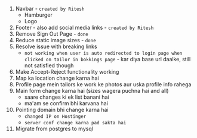 1. Navbar - `created by Ritesh`
   - Hamburger
   - Logo
2. Footer - also add social media links - `created by Ritesh`
3. Remove Sign Out Page - `done`
4. Reduce static image sizes - `done`
5. Resolve issue with breaking links
   - `not working when user is auto redirected to login page when clicked on tailor in bokkings page` - kar diya base url daalke, still not satisfied though
6. Make Accept-Reject functionality working
7. Map ka location change karna hai
8. Profile page mein tailors ke work ke photos aur uska profile info rahega
9. Main form change karna hai (sizes wagera puchna hai and all)
   - saare changes ki ek list banani hai
   - ma'am se confirm bhi karvana hai
10. Pointing domain bhi change karna hai
    - `changed IP on Hostinger`
    - `server conf change karna pad sakta hai`
11. Migrate from postgres to mysql
